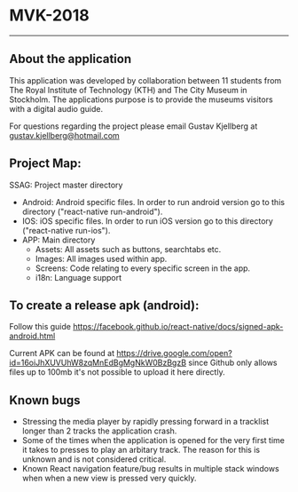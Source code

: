 # MVK-2018
***
## About the application
This application was developed by collaboration between 11 students from The Royal Institute of Technology (KTH) and The City Museum in Stockholm. The applications purpose is to provide the museums visitors with a digital audio guide.

For questions regarding the project please email Gustav Kjellberg at gustav.kjellberg@hotmail.com

Project Map:
---
SSAG: Project master directory
* Android: Android specific files. In order to run android version go to this directory ("react-native run-android").
* IOS: iOS specific files. In order to run iOS version go to this directory ("react-native run-ios").
* APP: Main directory
     * Assets: All assets such as buttons, searchtabs etc.
     * Images: All images used within app.
     * Screens: Code relating to every specific screen in the app.
     * i18n: Language support
              
    

## To create a release apk (android):

Follow this guide https://facebook.github.io/react-native/docs/signed-apk-android.html


Current APK can be found at
https://drive.google.com/open?id=16oiJhXUVUhW8zqMnEdBgMgNkW0BzBgzB
since Github only allows files up to 100mb it's not possible to upload it here directly.

## Known bugs

* Stressing the media player by rapidly pressing forward in a tracklist longer than 2 tracks the application crash.
* Some of the times when the application is opened for the very first time it takes to presses to play an arbitary track. The reason for this is unknown and is not considered critical.
* Known React navigation feature/bug results in multiple stack windows when when a new view is pressed very quickly.
